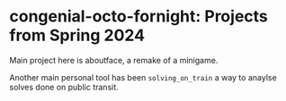 # congenial-octo-fornight: Projects from Spring 2024

Main project here is aboutface, a remake of a minigame.

Another main personal tool has been `solving_on_train` a way to anaylse solves done on public transit.
